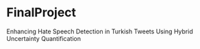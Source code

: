 # FinalProject
Enhancing Hate Speech Detection in Turkish Tweets Using Hybrid Uncertainty Quantification
